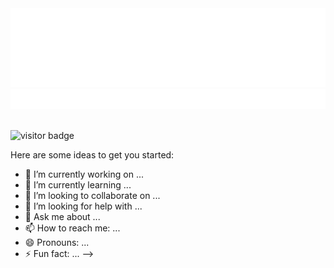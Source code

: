 
<div align="center">
    <img src="https://github.com/brandonswansfeger/brandonswansfeger/blob/main/banner_twocolors.svg" alt="css-in-readme">
</div>


<div align="center" >
    <img src="https://github.com/brandonswansfeger/brandonswansfeger/blob/main/banner_typewriter.svg" width="800px" alt="css-in-readme">
</div>

</br>

![visitor badge](https://visitor-badge.glitch.me/badge?page_id=brandonswansfeger.visitor-badge)

Here are some ideas to get you started:

- 🔭 I’m currently working on ...
- 🌱 I’m currently learning ...
- 👯 I’m looking to collaborate on ...
- 🤔 I’m looking for help with ...
- 💬 Ask me about ...
- 📫 How to reach me: ...
- 😄 Pronouns: ...
- ⚡ Fun fact: ...
-->

<div></div>
